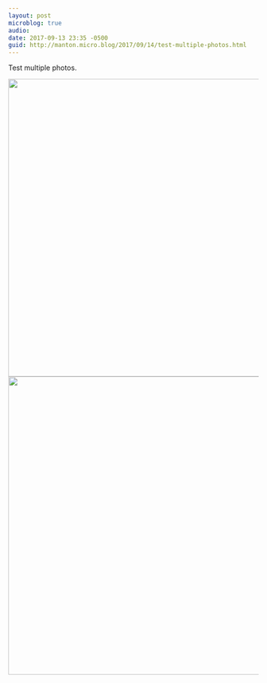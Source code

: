 ```yaml
---
layout: post
microblog: true
audio: 
date: 2017-09-13 23:35 -0500
guid: http://manton.micro.blog/2017/09/14/test-multiple-photos.html
---
```

Test multiple photos.

<img src="http://micro.manton.org/uploads/2017/df87da79d2.jpg" width="600" height="599" /><img src="http://micro.manton.org/uploads/2017/973e9483fa.jpg" width="600" height="600" />
